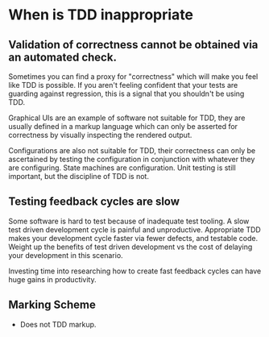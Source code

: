 # When is TDD inappropriate

## Validation of correctness cannot be obtained via an automated check.

Sometimes you can find a proxy for "correctness" which will make you feel like TDD is possible.
If you aren't feeling confident that your tests are guarding against regression, this is a signal that you shouldn't be using TDD.

Graphical UIs are an example of software not suitable for TDD, they are usually defined in a markup language which can only be asserted for correctness by visually inspecting the rendered output.

Configurations are also not suitable for TDD, their correctness can only be ascertained by testing the configuration in conjunction with whatever they are configuring.
State machines are configuration. Unit testing is still important, but the discipline of TDD is not.

## Testing feedback cycles are slow

Some software is hard to test because of inadequate test tooling.
A slow test driven development cycle is painful and unproductive.
Appropriate TDD makes your development cycle faster via fewer defects, and testable code.
Weight up the benefits of test driven development vs the cost of delaying your development in this scenario.

Investing time into researching how to create fast feedback cycles can have huge gains in productivity.

## Marking Scheme

* Does not TDD markup.
